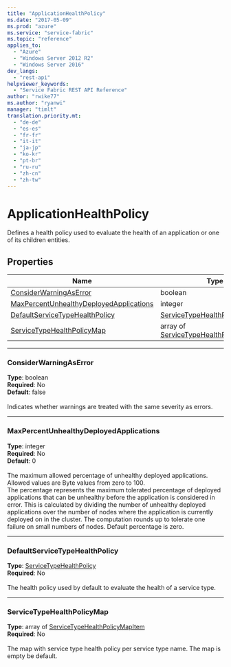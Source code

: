```yaml
---
title: "ApplicationHealthPolicy"
ms.date: "2017-05-09"
ms.prod: "azure"
ms.service: "service-fabric"
ms.topic: "reference"
applies_to: 
  - "Azure"
  - "Windows Server 2012 R2"
  - "Windows Server 2016"
dev_langs: 
  - "rest-api"
helpviewer_keywords: 
  - "Service Fabric REST API Reference"
author: "rwike77"
ms.author: "ryanwi"
manager: "timlt"
translation.priority.mt: 
  - "de-de"
  - "es-es"
  - "fr-fr"
  - "it-it"
  - "ja-jp"
  - "ko-kr"
  - "pt-br"
  - "ru-ru"
  - "zh-cn"
  - "zh-tw"
---
```

# ApplicationHealthPolicy

Defines a health policy used to evaluate the health of an application or one of its children entities.


## Properties
| Name | Type | Required |
| --- | --- | --- |
| [ConsiderWarningAsError](#considerwarningaserror) | boolean | No |
| [MaxPercentUnhealthyDeployedApplications](#maxpercentunhealthydeployedapplications) | integer | No |
| [DefaultServiceTypeHealthPolicy](#defaultservicetypehealthpolicy) | [ServiceTypeHealthPolicy](sfclient-model-servicetypehealthpolicy.md) | No |
| [ServiceTypeHealthPolicyMap](#servicetypehealthpolicymap) | array of [ServiceTypeHealthPolicyMapItem](sfclient-model-servicetypehealthpolicymapitem.md) | No |

____
### ConsiderWarningAsError
__Type__: boolean <br/>
__Required__: No<br/>
__Default__: false <br/>
<br/>
Indicates whether warnings are treated with the same severity as errors.

____
### MaxPercentUnhealthyDeployedApplications
__Type__: integer <br/>
__Required__: No<br/>
__Default__: 0 <br/>
<br/>
The maximum allowed percentage of unhealthy deployed applications. Allowed values are Byte values from zero to 100.        
The percentage represents the maximum tolerated percentage of deployed applications that can be unhealthy before the application is considered in error.
This is calculated by dividing the number of unhealthy deployed applications over the number of nodes where the application is currently deployed on in the cluster.
The computation rounds up to tolerate one failure on small numbers of nodes. Default percentage is zero.


____
### DefaultServiceTypeHealthPolicy
__Type__: [ServiceTypeHealthPolicy](sfclient-model-servicetypehealthpolicy.md) <br/>
__Required__: No<br/>
<br/>
The health policy used by default to evaluate the health of a service type.

____
### ServiceTypeHealthPolicyMap
__Type__: array of [ServiceTypeHealthPolicyMapItem](sfclient-model-servicetypehealthpolicymapitem.md) <br/>
__Required__: No<br/>
<br/>
The map with service type health policy per service type name. The map is empty be default.
